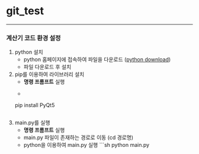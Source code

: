 # git_test
---
### 계산기 코드 환경 설정
1. python 설치
    - python 홈페이지에 접속하여 파일을 다운로드 ([python download](https://www.python.org/downloads/))
    - 파일 다운로드 후 설치
2. pip를 이용하여 라이브러리 설치
    - **명령 프롬프트** 실행
    - ```sh
    pip install PyQt5
    ```

3. main.py를 실행
    - **명령 프롬프트** 실행
    - main.py 파일이 존재하는 경로로 이동 (cd 경로명)
    - python을 이용하여 main.py 실행 ```sh
    python main.py
    ```